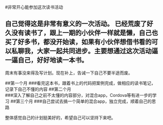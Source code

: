 #非常开心能参加这次读书活动

自己觉得这是非常有意义的一次活动。
已经荒废了好久没有读书了，跟上一期的小伙伴一样就是懒，自己也买了好多书，都没开始读，如果有小伙伴想借书看的可以私聊我，大家一起共同进步。主要想通过这次活动逼一逼自己，好好地读一本书。
---------------------------------------
周末有事没来得及写计划。现在补上，告诫一下自己不要半途而废。

##第一个月 
###看完这本书，跟着书上的代码把案例完成，做相应的读书笔记，记录下自己不懂的内容
##第二个月   
###深入了解自己之前不太懂的内容部分，对混合app，Cordova等有进一步的学习
##第三个月
###自己尝试去搞一个简单的混合app，独立完成，顺着自己的思路 

整体感觉自己的计划挺美好的，希望自己可以坚持下来吧。